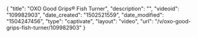 {
    "title": "OXO Good Grips&reg; Fish Turner",
    "description": "",
    "videoid": "109982903",
    "date_created": "1502521559",
    "date_modified": "1504247456",
    "type": "captivate",
    "layout": "video",
    "url": "\/v\/oxo-good-grips-fish-turner\/109982903"
}
